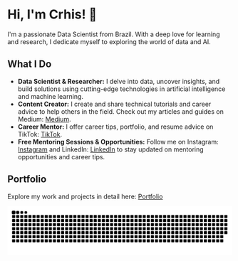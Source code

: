# Hi, I'm Crhis! 👋

I'm a passionate Data Scientist from Brazil. With a deep love for learning and research, I dedicate myself to exploring the world of data and AI.

## What I Do

- **Data Scientist & Researcher:** I delve into data, uncover insights, and build solutions using cutting-edge technologies in artificial intelligence and machine learning.
- **Content Creator:** I create and share technical tutorials and career advice to help others in the field. Check out my articles and guides on Medium: [Medium](https://medium.com/@crhisangela).
- **Career Mentor:** I offer career tips, portfolio, and resume advice on TikTok: [TikTok](https://www.tiktok.com/@crhisangela).
- **Free Mentoring Sessions & Opportunities:** Follow me on Instagram: [Instagram](https://www.instagram.com/crhisangela) and LinkedIn: [LinkedIn](https://www.linkedin.com/in/crhis/) to stay updated on mentoring opportunities and career tips.

## Portfolio

Explore my work and projects in detail here: [Portfolio](https://crhisangela.notion.site/78aa448b85a344f4bfa7d318c4cf6241?pvs=74)

          

  ![Snake animation](https://github.com/crhisangela/crhisangela/blob/output/github-contribution-grid-snake.svg) 
  
